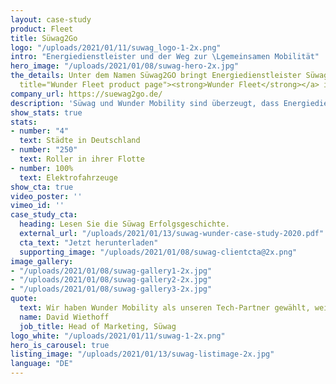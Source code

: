 ```yaml
---
layout: case-study
product: Fleet
title: Süwag2Go
logo: "/uploads/2021/01/11/suwag_logo-1-2x.png"
intro: "Energiedienstleister und der Weg zur \Lgemeinsamen Mobilität"
hero_image: "/uploads/2021/01/08/suwag-hero-2x.jpg"
the_details: Unter dem Namen Süwag2GO bringt Energiedienstleister Süwag Vertrieb AG & Co KG Elektroroller-Sharing in vier deutsche Städte—Frankfurt, Neuwied, Mainz, und Bad Homburg. Angetrieben von <a href="https://www.wundermobility.com/fleet"
  title="Wunder Fleet product page"><strong>Wunder Fleet</strong></a> ist Süwag in der Lage neue Kunden zu gewinnen, die Beziehung zu ihren bestehenden Kunden zu verbessern und einen positiven Beitrag zur Nachhaltigkeit zu leisten. 
company_url: https://suewag2go.de/
description: 'Süwag und Wunder Mobility sind überzeugt, dass Energiedienstleister ein vielversprechendes, effektives und nachhaltiges Standbein im Bereich der Shared Mobility aufbauen können.'
show_stats: true
stats:
- number: "4"
  text: Städte in Deutschland
- number: "250"
  text: Roller in ihrer Flotte
- number: 100%
  text: Elektrofahrzeuge
show_cta: true
video_poster: ''
vimeo_id: ''
case_study_cta:
  heading: Lesen Sie die Süwag Erfolgsgeschichte.
  external_url: "/uploads/2021/01/13/suwag-wunder-case-study-2020.pdf"
  cta_text: "Jetzt herunterladen"
  supporting_image: "/uploads/2021/01/08/suwag-clientcta@2x.png"
image_gallery:
- "/uploads/2021/01/08/suwag-gallery1-2x.jpg"
- "/uploads/2021/01/08/suwag-gallery2-2x.jpg"
- "/uploads/2021/01/08/suwag-gallery3-2x.jpg"
quote:
  text: Wir haben Wunder Mobility als unseren Tech-Partner gewählt, weil wir gemeinsam Ideen entwickeln können, die unsere Dienstleistungen voranbringen.
  name: David Wiethoff
  job_title: Head of Marketing, Süwag
logo_white: "/uploads/2021/01/11/suwag-1-2x.png"
hero_is_carousel: true
listing_image: "/uploads/2021/01/13/suwag-listimage-2x.jpg"
language: "DE"
---
```

